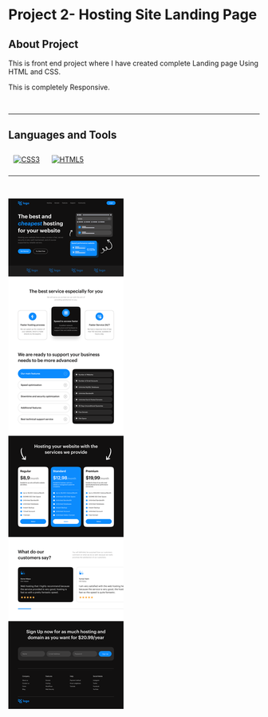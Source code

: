 # Project 2- Hosting Site Landing Page

## About Project

This is front end project where I have created complete Landing page Using HTML and CSS.

This is completely Responsive.

<br/>

---

## Languages and Tools

<div align="">  
<a href="https://www.w3schools.com/css/" target="_blank"><img style="margin: 10px" src="https://profilinator.rishav.dev/skills-assets/css3-original-wordmark.svg" alt="CSS3" height="25" /></a>  
<a href="https://en.wikipedia.org/wiki/HTML5" target="_blank"><img style="margin: 10px" src="https://profilinator.rishav.dev/skills-assets/html5-original-wordmark.svg" alt="HTML5" height="25" /></a>  
</div>

---

<br/>

![Project](./Hosting%20Landing%20Page.png)
